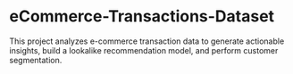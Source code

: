 # eCommerce-Transactions-Dataset
 This project analyzes e-commerce transaction data to generate actionable insights, build a lookalike recommendation model, and perform customer segmentation.

